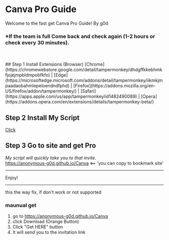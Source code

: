 <!--
  README.md

  Theme: Dark
-->

# Canva Pro Guide

Welcome to the fast get Canva Pro Guide! By g0d

### *If the team is full Come back and check again (1-2 hours or check every 30 minutes).
<br>
<br>
## Step 1 Install Extensions (Browser)
[Chrome](https://chromewebstore.google.com/detail/tampermonkey/dhdgffkkebhmkfjojejmpbldmpobfkfo) | [Edge](https://microsoftedge.microsoft.com/addons/detail/tampermonkey/iikmkjmpaadaobahmlepeloendndfphd) | [Firefox](https://addons.mozilla.org/en-US/firefox/addon/tampermonkey/) | [Safari](https://apps.apple.com/us/app/tampermonkey/id1482490089) | [Opera](https://addons.opera.com/en/extensions/details/tampermonkey-beta/)

## Step 2 Install My Script
[Click](https://raw.githubusercontent.com/anonymous-g0d/anonymous-g0d.github.io/main/Canva/cvrd.user.js)

## Step 3 Go to site and get Pro
*My script will quickly take you to that invite.*<br>
https://anonymous-g0d.github.io/Canva <== 'you can copy to bookmark site'

---

Enjoy!


---
this the way fix, if don't work or not supported
### maunual get
1. go to https://anonymous-g0d.github.io/Canva
2. click Download (Orange Button)
3. Click "Get HERE" button
4. It will send you to the invitation link

